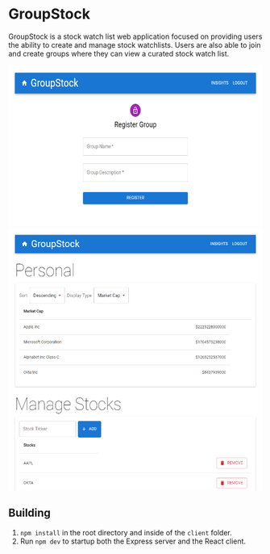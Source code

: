 # GroupStock

GroupStock is a stock watch list web application focused on providing users the
ability to create and manage stock watchlists. Users are also able to join and
create groups where they can view a curated stock watch list.

<img src="imgs/1.png" alt="1" style="height: 320px; width:600px;"/>
<img src="imgs/2.png" alt="1" style="height: 520px; width:600px;"/>

## Building

1. `npm install` in the root directory and inside of the `client` folder.
2. Run `npm dev` to startup both the Express server and the React client.
